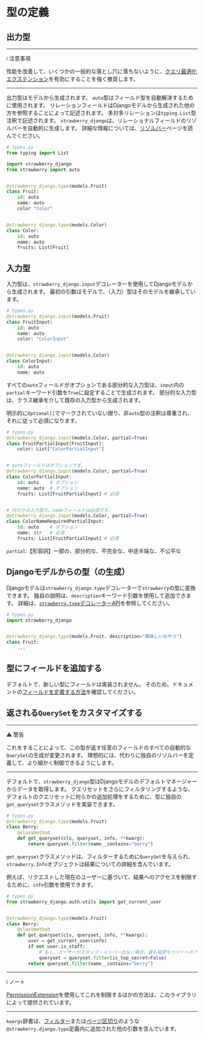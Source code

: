 # 型の定義

## 出力型

---

ℹ 注意事項

性能を改善して、いくつかの一般的な落とし穴に落ちないように、[クエリ最適化エクステンション](https://strawberry.rocks/docs/django/guide/optimizer)を有効にすることを強く推奨します。

---

出力型はモデルから生成されます。
`auto`型はフィールド型を自動解決するために使用されます。
リレーションフィールドはDjangoモデルから生成された他の方を参照することによって記述されます。
多対多リレーションは`typing.List`型注釈で記述されます。
`strawberry_django`は、リレーショナルフィールドのリゾルバーを自動的に生成します。
詳細な情報については、[リゾルバー](https://strawberry.rocks/docs/django/guide/resolvers)ページを読んでください。

```python
# types.py
from typing import List

import strawberry_django
from strawberry import auto


@strawberry_django.type(models.Fruit)
class Fruit:
    id: auto
    name: auto
    color "Color"


@strawberry_django.type(models.Color)
class Color:
    id: auto
    name: auto
    fruits: List[Fruit]
```

## 入力型

入力型は、`strawberry_django.input`デコレーターを使用してDjangoモデルから生成されます。
最初の引数はモデルで、（入力）型はそのモデルを継承しています。

```python
# types.py
@strawberry_django.input(models.Fruit)
class FruitInput:
    id: auto
    name: auto
    color: "ColorInput"


@strawberry_django.input(models.Color)
class ColorInput:
    id: auto
    name: auto
```

すべての`auto`フィールドがオプションである部分的な入力型は、`input`内の`partial`キーワード引数を`True`に設定することで生成されます。
部分的な入力型は、クラス継承を介して既存の入力型から生成されます。

明示的に`Optional[]`でマークされていない限り、非`auto`型の注釈は尊重され、それに従って必須になります。

```python
# types.py
@strawberry_django.input(models.Color, partial=True)
class FruitPartialInput(FruitInput):
    color: List["ColorPartialInput"]


# autoフィールドはオプションです。
@strawberry_django.input(models.Color, partial=True)
class ColorPartialInput:
    id: auto    # オプション
    name: auto  # オプション
    fruits: List[FruitPartialInput] # 必須


# 代わりの入力型で、nameフィールドは必須です。
@strawberry_django.input(models.Color, partial=True)
class ColorNameRequiredPartialInput:
    id: auto    # オプション
    name: str   # 必須
    fruits: List[FruitPartialInput] # 必須
```

`partial`:【形容詞】一部の、部分的な、不完全な、中途半端な、不公平な

## Djangoモデルからの型（の生成）

Djangoモデルは`strawberry_django.type`デコレーターで`strawberry`の型に変換できます。
独自の説明は、`description`キーワード引数を使用して追加できます。
詳細は、[`strawberry.type`デコレーターAPI](https://strawberry.rocks/docs/types/object-types#api)を参照してください。

```python
# types.py
import strawberry_django


@strawberry_django.type(models.Fruit, description="美味しいおやつ")
class Fruit:
    ...
```

## 型にフィールドを追加する

デフォルトで、新しい型にフィールドは実装されません。
そのため、ドキュメントの[フィールドを定義する方法](https://strawberry.rocks/docs/django/guide/fields)を確認してください。

## 返される`QuerySet`をカスタマイズする

---

⚠ 警告

これをすることによって、この型が返す任意のフィールドのすべての自動的な`QuerySet`の生成が変更されます。
理想的には、代わりに独自のリゾルバーを定義して、より細かく制御できるようにします。

---

デフォルトで、`strawberry_django`型はDjangoモデルのデフォルトマネージャーからデータを取得します。
クエリセットをさらにフィルタリングするような、デフォルトのクエリセットに何らかの追加処理をするために、型に独自の`get_queryset`クラスメソッドを実装できます。

```python
# types.py
@strawberry_django.type(models.Fruit)
class Berry:
    @classmethod
    def get_queryset(cls, queryset, info, **kwarg):
        return queryset.filter(name__contains="berry")
```

`get_queryset`クラスメソッドは、フィルターするために`QuerySet`を与えられ、`strawberry.Info`オブジェクトは結果についての詳細を含んでいます。

例えば、リクエストした現在のユーザーに基づいて、結果へのアクセスを制限するために、`info`引数を使用できます。

```python
# types.py
from strawberry_django.auth.utils import get_current_user


@strawberry_django.type(models.Fruit)
class Berry:
    @classmethod
    def get_queryset(cls, queryset, info, **kwargs):
        user = get_current_user(info)
        if not user.is_staff:
            # もし、ユーザーがスタッフ・メンバー出ない場合、最も秘密なベリーへのアクセスを制限します。
            queryset = queryset.filter(is_top_secret=False)
        return queryset.filter(name__contains="berry")
```

---

ℹ ノート

[PermissionExtension](https://strawberry.rocks/docs/django/guide/permissions)を使用してこれを制限するほかの方法は、このライブラリによって提供されています。

---

`kwargs`辞書は、[フィルター](https://strawberry.rocks/docs/django/guide/filters)または[ページ区切り](https://strawberry.rocks/docs/django/guide/pagination)のような`@strawberry.django.type`定義内に追加された他の引数を含んでいます。
